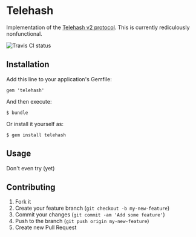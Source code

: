 # Telehash

Implementation of the [Telehash v2 protocol](http://telehash.org). This is 
currently rediculously nonfunctional.

![Travis CI status](https://api.travis-ci.org/dwaite/ruby-telehash.png)

## Installation

Add this line to your application's Gemfile:

    gem 'telehash'

And then execute:

    $ bundle

Or install it yourself as:

    $ gem install telehash

## Usage

Don't even try (yet)

## Contributing

1. Fork it
2. Create your feature branch (`git checkout -b my-new-feature`)
3. Commit your changes (`git commit -am 'Add some feature'`)
4. Push to the branch (`git push origin my-new-feature`)
5. Create new Pull Request
